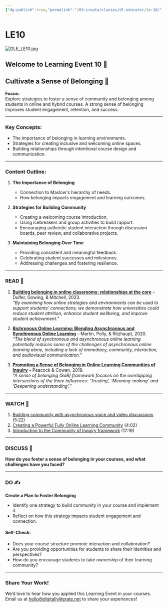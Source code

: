 ```yaml
---
{"dg-publish":true,"permalink":"/03-create/classes/dl-educator/le-10/","title":"Cultivate a Sense of Belonging","tags":["education","project-based-learning","digital-literacy","belonging","community-of-inquiry"]}
---
```


# LE10

![DLE_LE10.jpg](/img/user/04%20META/Assets/DLE_LE10.jpg)

## Welcome to Learning Event 10 🎯

## Cultivate a Sense of Belonging 🌟

**Focus:**  
Explore strategies to foster a sense of community and belonging among students in online and hybrid courses. A strong sense of belonging improves student engagement, retention, and success.

---

### **Key Concepts:**

- The importance of belonging in learning environments.
- Strategies for creating inclusive and welcoming online spaces.
- Building relationships through intentional course design and communication.

---

### **Content Outline:**

1. **The Importance of Belonging**
    
    - Connection to Maslow's hierarchy of needs.
    - How belonging impacts engagement and learning outcomes.
2. **Strategies for Building Community**
    
    - Creating a welcoming course introduction.
    - Using icebreakers and group activities to build rapport.
    - Encouraging authentic student interaction through discussion boards, peer review, and collaborative projects.
3. **Maintaining Belonging Over Time**
    
    - Providing consistent and meaningful feedback.
    - Celebrating student successes and milestones.
    - Addressing challenges and fostering resilience.

---

### **READ 📖**

1. **[Building belonging in online classrooms: relationships at the core](https://www.tandfonline.com/doi/full/10.1080/13562517.2024.2349993#abstract)** – Dulfer, Gowing, & Mitchell, 2023.  
    _“By examining how online strategies and environments can be used to support students’ connections, we demonstrate how universities could reduce student attrition, enhance student wellbeing, and improve student achievement.”_
    
2. **[Bichronous Online Learning: Blending Asynchronous and Synchronous Online Learning](https://er.educause.edu/articles/2020/9/bichronous-online-learning-blending-asynchronous-and-synchronous-online-learning)** – Martin, Polly, & Ritzhaupt, 2020.  
    _“The blend of synchronous and asynchronous online learning potentially reduces some of the challenges of asynchronous online learning alone, including a lack of immediacy, community, interaction, and audiovisual communication.”_
    
3. **[Promoting a Sense of Belonging in Online Learning Communities of Inquiry](https://olj.onlinelearningconsortium.org/index.php/olj/article/view/1488)** – Peacock & Cowan, 2019.  
    _“A sense of belonging (SoB) framework focuses on the overlapping intersections of the three influences: ‘Trusting’, ‘Meaning-making’ and ‘Deepening understanding’.”_
    

---

### **WATCH 🎥**

1. [Building community with asynchronous voice and video discussions](https://www.youtube.com/watch?v=xxHyQpX9c9U) (5:22)
2. [Creating a Powerful Fully Online Learning Community](https://www.youtube.com/watch?v=yk1kVbMfbXE) (4:02)
3. [Introduction to the Community of Inquiry framework](https://www.youtube.com/watch?v=pVSeoSGbQVM) (17:19)

---

### **DISCUSS 💬**

**How do you foster a sense of belonging in your courses, and what challenges have you faced?**

---

### **DO ✍️**

**Create a Plan to Foster Belonging**

- Identify one strategy to build community in your course and implement it.
- Reflect on how this strategy impacts student engagement and connection.

#### **Self-Check:**

- Does your course structure promote interaction and collaboration?
- Are you providing opportunities for students to share their identities and perspectives?
- How do you encourage students to take ownership of their learning community?

---

### **Share Your Work!**

We’d love to hear how you applied this Learning Event in your courses. Email us at hello@digitallyliterate.net to share your experiences!